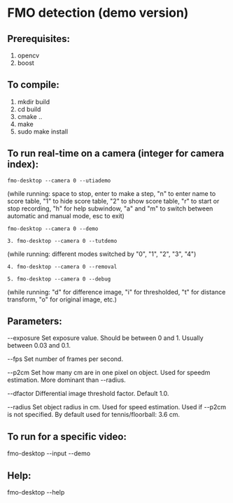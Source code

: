# FMO detection (demo version)


## Prerequisites:
1. opencv 
2. boost

## To compile:
1. mkdir build
2. cd build
3. cmake ..
4. make
5. sudo make install

## To run real-time on a camera (integer for camera index):
```
fmo-desktop --camera 0 --utiademo
```
(while running: space to stop, enter to make a step, "n" to enter name to score table, "1" to hide score table, "2" to show score table, "r" to start or stop recording, "h" for help subwindow, "a" and "m" to switch between automatic and manual mode, esc to exit)

```
fmo-desktop --camera 0 --demo
```

```
3. fmo-desktop --camera 0 --tutdemo
```
(while running: different modes switched by "0", "1", "2", "3", "4")

```
4. fmo-desktop --camera 0 --removal
```

```
5. fmo-desktop --camera 0 --debug
```
(while running: "d" for difference image, "i" for thresholded, "t" for distance transform, "o" for original image, etc.)
 
  
## Parameters: 

--exposure  Set exposure value. Should be between 0 and 1. Usually between 0.03 and 0.1.

--fps       Set number of frames per second.

--p2cm      Set how many cm are in one pixel on object. Used for speedm estimation. More dominant than --radius.
            
--dfactor   Differential image threshold factor. Default 1.0.

--radius    Set object radius in cm. Used for speed estimation. Used if --p2cm is not specified. By default used for tennis/floorball: 3.6 cm.


## To run for a specific video:
fmo-desktop --input <path> --demo
  
## Help:
fmo-desktop --help
